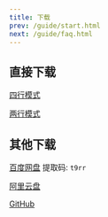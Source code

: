 ```yaml
---
title: 下载
prev: /guide/start.html
next: /guide/faq.html
---
```

## 直接下载
<a href="\LiyuTargetMon\targetmon\【鲤鱼监控】v1.3.8（四行模式）.jx3dat" download="【鲤鱼监控】v1.3.8（四行模式）.jx3dat">四行模式</a>

<a href="\LiyuTargetMon\targetmon\【鲤鱼监控】v1.3.8（两行模式）.jx3dat" download="【鲤鱼监控】v1.3.8（两行模式）.jx3dat">两行模式</a>



## 其他下载

[百度网盘](https://pan.baidu.com/s/1bX0yR_mEEecw9jVXKhAxnw) 提取码: `t9rr`

[阿里云盘](https://www.aliyundrive.com/s/v46QasKM5Ct)

[GitHub](https://github.com/dunhuixiao/LiyuTargetMon/releases)